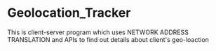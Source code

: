 # Geolocation_Tracker

This is client-server program which uses NETWORK ADDRESS TRANSLATION and APIs to find out details about client's geo-loaction
